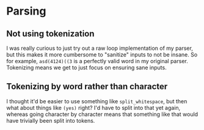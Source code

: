 # Parsing

## Not using tokenization

I was really curious to just try out a raw loop implementation of my parser, but this makes it more cumbersome to "sanitize" inputs to not be insane. So for example, `asd(4124)((3` is a perfectly valid word in my original parser. Tokenizing means we get to just focus on ensuring sane inputs.

## Tokenizing by word rather than character

I thought it'd be easier to use something like `split_whitespace`, but then what about things like `(yes)` right? I'd have to split into that yet again, whereas going character by character means that something like that would have trivially been split into tokens.